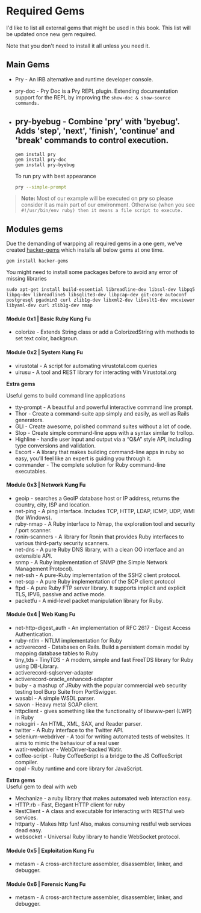 # Required Gems

I'd like to list all external gems that might be used in this book. This list will be updated once new gem required.

Note that you don't need to install it all unless you need it.

## Main Gems

* Pry - An IRB alternative and runtime developer console.
* pry-doc - Pry Doc is a Pry REPL plugin. Extending documentation support for the REPL by improving the `show-doc & show-source commands.`
* pry-byebug - Combine 'pry' with 'byebug'. Adds 'step', 'next', 'finish', 'continue' and 'break' commands to control execution.
  -
  ```
  gem install pry
  gem install pry-doc
  gem install pry-byebug
  ```

  To run pry with best appearance
  ```bash
  pry --simple-prompt
  ```


> **Note:** Most of our example will be executed on **pry** so please consider it as main part of our environment. Otherwise (when you see `#!/usr/bin/env ruby) then it means a file script to execute.`

## Modules gems

Due the demanding of warpping all required gems in a one gem, we've created [hacker-gems](https://rubygems.org/gems/hacker-gems) which installs all below gems at one time.

```
gem install hacker-gems
```

You might need to install some packages before to avoid any error of missing libraries 

```
sudo apt-get install build-essential libreadline-dev libssl-dev libpq5 libpq-dev libreadline5 libsqlite3-dev libpcap-dev git-core autoconf postgresql pgadmin3 curl zlib1g-dev libxml2-dev libxslt1-dev vncviewer libyaml-dev curl zlib1g-dev nmap
```



#### Module 0x1 | Basic Ruby Kung Fu

* colorize - Extends String class or add a ColorizedString with methods to set text color, backgroun.

#### Module 0x2 | System Kung Fu

* virustotal - A script for automating virustotal.com queries
* uirusu - A tool and REST library for interacting with Virustotal.org

**Extra gems**

Useful gems to build command line applications

* tty-prompt - A beautiful and powerful interactive command line prompt.
* Thor - Create a command-suite app simply and easily, as well as Rails generators.
* GLI - Create awesome, polished command suites without a lot of code.
* Slop - Create simple command-line apps with a syntax similar to trollop.
* Highline - handle user input and output via a “Q&A” style API, including type conversions and validation.
* Escort - A library that makes building command-line apps in ruby so easy, you’ll feel like an expert is guiding you through it.
* commander - The complete solution for Ruby command-line executables.

#### Module 0x3 | Network Kung Fu

* geoip - searches a GeoIP database host or IP address, returns the country, city, ISP and location.
* net-ping - A ping interface. Includes TCP, HTTP, LDAP, ICMP, UDP, WMI \(for Windows\).
* ruby-nmap - A Ruby interface to Nmap, the exploration tool and security / port scanner.
* ronin-scanners - A library for Ronin that provides Ruby interfaces to various third-party security scanners.
* net-dns - A pure Ruby DNS library, with a clean OO interface and an extensible API.
* snmp - A Ruby implementation of SNMP \(the Simple Network Management Protocol\).
* net-ssh - A pure-Ruby implementation of the SSH2 client protocol.
* net-scp - A pure Ruby implementation of the SCP client protocol
* ftpd - A pure Ruby FTP server library. It supports implicit and explicit TLS, IPV6, passive and active mode.
* packetfu - A mid-level packet manipulation library for Ruby.

#### Module 0x4 | Web Kung Fu

* net-http-digest\_auth - An implementation of RFC 2617 - Digest Access Authentication.
* ruby-ntlm - NTLM implementation for Ruby
* activerecord - Databases on Rails. Build a persistent domain model by mapping database tables to Ruby
* tiny\_tds - TinyTDS - A modern, simple and fast FreeTDS library for Ruby using DB-Library.
* activerecord-sqlserver-adapter
* activerecord-oracle\_enhanced-adapter
* buby - a mashup of JRuby with the popular commercial web security testing tool Burp Suite from PortSwigger.
* wasabi - A simple WSDL parser.
* savon - Heavy metal SOAP client.
* httpclient - gives something like the functionality of libwww-perl \(LWP\) in Ruby
* nokogiri -  An HTML, XML, SAX, and Reader parser.
* twitter - A Ruby interface to the Twitter API.
* selenium-webdriver - A tool for writing automated tests of websites. It aims to mimic the behaviour of a real user
* watir-webdriver - WebDriver-backed Watir.
* coffee-script - Ruby CoffeeScript is a bridge to the JS CoffeeScript compiler.
* opal - Ruby runtime and core library for JavaScript.

**Extra gems**  
Useful gem to deal with web

* Mechanize - a ruby library that makes automated web interaction easy.
* HTTP.rb - Fast, Elegant HTTP client for ruby
* RestClient - A class and executable for interacting with RESTful web services.
* httparty - Makes http fun! Also, makes consuming restful web services dead easy.
* websocket - Universal Ruby library to handle WebSocket protocol.

#### Module 0x5 | Exploitation Kung Fu

* metasm - A cross-architecture assembler, disassembler, linker, and debugger.

#### Module 0x6 | Forensic Kung Fu

* metasm - A cross-architecture assembler, disassembler, linker, and debugger.



